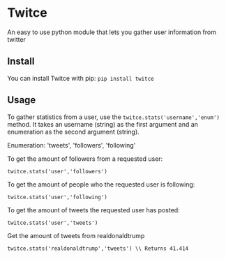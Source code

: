 # Twitce 
An easy to use python module that lets you gather user information from twitter

## Install
You can install Twitce with pip:
`pip install twitce`

## Usage
To gather statistics from a user, use the `twitce.stats('username','enum')` method. 
It takes an username (string) as the first argument and an enumeration as the second argument (string).

Enumeration: 'tweets', 'followers', 'following'

To get the amount of followers from a requested user:

`twitce.stats('user','followers')`

To get the amount of people who the requested user is following:

`twitce.stats('user','following')`

To get the amount of tweets the requested user has posted:

`twitce.stats('user','tweets')`

Get the amount of tweets from realdonaldtrump 

`twitce.stats('realdonaldtrump','tweets')
   \\ Returns 41.414
`
